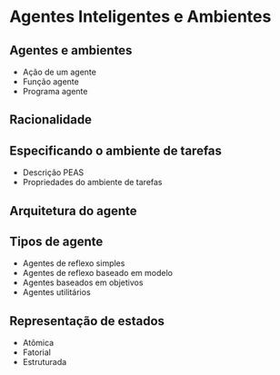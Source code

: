 # Agentes Inteligentes e Ambientes  

## Agentes e ambientes  
- Ação de um agente  
- Função agente  
- Programa agente  

## Racionalidade  

## Especificando o ambiente de tarefas  
- Descrição PEAS  
- Propriedades do ambiente de tarefas  

## Arquitetura do agente  

## Tipos de agente  
- Agentes de reflexo simples  
- Agentes de reflexo baseado em modelo  
- Agentes baseados em objetivos  
- Agentes utilitários  

## Representação de estados  
- Atômica  
- Fatorial  
- Estruturada  
